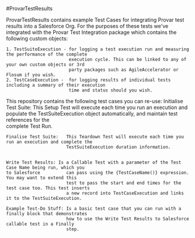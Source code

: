 #ProvarTestResults

 ProvarTestResults contains example Test Cases for integrating Provar test results into a Salesforce Org.
 For the purposes of these tests we've integrated with the Provar Test Integration package which contains
 the following custom objects:

    1. TestSuiteExecution - for logging a test execution run and measuring the performance of the complete
                            execution cycle. This can be linked to any of your own custom objects or 3rd
                            party packages such as AgileAccelerator or Flosum if you wish.
    2. TestCaseExecution -  for logging results of individual tests including a summary of their execution
                            time and status should you wish.

 This repository contains the following test cases you can re-use:
    Initialise Test Suite: This Setup Test will execute each time you run an execution and populate the
                           TestSuiteExecution object automatically, and maintain test references for the    
                           complete Test Run.

    Finalise Test Suite:   This Teardown Test will execute each time you run an execution and complete the
                           TestSuiteExecution duration information.


    Write Test Results:	Is a Callable Test with a parameter of the Test Case Name being run, which you 
    to Salesforce          can pass using the {TestCaseName()} expression. You may want to extend this
                           test to pass the start and end times for the test case too. This test inserts
                           a new record into TestCaseExecution and links it to the TestSuiteExecution. 

    Example Test-Do Stuff: Is a basic test case that you can run with a finally block that demonstrates
                           how to use the Write Test Results to Salesforce callable test in a Finally 
                           step.



